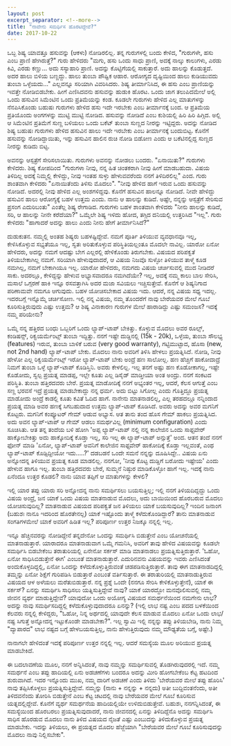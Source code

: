```yaml
---
layout: post
excerpt_separator: <!--more-->
title: "ನಾವೇನು ಸಮರ್ಥಿಸ ಹೊರಟಿದ್ದೇವೆ?"
date: 2017-10-22
---
```

 ಒಬ್ಬ ಶಿಷ್ಯ ಯಾವತ್ತೂ ಹಸುವನ್ನು (ಆಕಳು) ನೋಡಿರಲಿಲ್ಲ. ತನ್ನ ಗುರುಗಳಲ್ಲಿ ಬಂದು ಕೇಳಿದ,
"ಗುರುಗಳೇ, ಹಸು ಎಂಬ ಪ್ರಾಣಿ ಹೇಗಿರುತ್ತೆ?"
ಗುರು ಹೇಳಿದರು "ಮಗು, ಹಸು ಒಂದು ಸಾಧು ಪ್ರಾಣಿ, ಅದಕ್ಕೆ ನಾಲ್ಕು ಕಾಲುಗಳು, ಎರಡು ಕಿವಿ, ಎರಡು ಕಣ್ಣು... ಅದು ಸಸ್ಯಾಹಾರಿ ಪ್ರಾಣಿ. ಅದನ್ನು ಕೊಟ್ಟಿಗೆಯಲ್ಲಿ ಸಾಕುತ್ತಾರೆ. ಅದು ಹಾಲನ್ನು ಕೊಡುತ್ತದೆ. ಅದರ ಹಾಲು ಬಿಳಿಯ ಬಣ್ಣದ್ದು. ಹಾಲು ತುಂಬಾ ಪೌಷ್ಟಿಕ ಆಹಾರ. ಆರೋಗ್ಯದ ದೃಷ್ಟಿಯಿಂದ ಹಾಲು ಕುಡಿಯುವದು ತುಂಬಾ ಒಳ್ಳೆಯದು..." ಎಲ್ಲವನ್ನೂ ಸರಿಯಾಗಿ ವಿವರಿಸಿದರು.
ಶಿಷ್ಯ ತೀರ್ಮಾನಿಸಿದ, ಈ ಹಸು ಎಂಬ ಪ್ರಾಣಿಯನ್ನು ಇವತ್ತೇ ನೋಡಿಬಿಡಬೇಕು. ಹೀಗೆ ಎಣಿಸಿದವನು ಹಸುವನ್ನು ಹುಡುಕಿ ಹೊರಟ. <!--more-->
ಒಂದು ಜಾಗ ತಲುಪಿದಮೇಲೆ ಅಲ್ಲಿ ಒಂದು ಹಸುವಿನ ಸಿಮೆಂಟಿನ ಒಂದು ಪ್ರತಿಮೆಯನ್ನು ಕಂಡ. ಕೂಡಲೇ ಗುರುಗಳು ಹೇಳಿದ ಎಲ್ಲ ಮಾತುಗಳನ್ನು ನೆನಪಿಸಿಕೊಂಡು ಬಹುಷಃ ಗುರುಗಳು ಹೇಳಿದ ಹಸು ಇದೇ ಇರಬೇಕು ಎಂಬ ತೀರ್ಮಾನಕ್ಕೆ ಬಂದ. ಆ ಪ್ರತಿಮೆಯ ಪ್ರತಿಯೊಂದು ಅಂಗಗಳನ್ನು ಮುಟ್ಟಿ ಮುಟ್ಟಿ ನೋಡಿದ. ಹಸುವನ್ನು ನೋಡಿದೆ ಎಂಬ ಕುಶಿಯಲ್ಲಿ ಹಿರಿ ಹಿರಿ ಹಿಗ್ಗಿದ. 
ಅಲ್ಲಿ ಆ ಸಿಮೆಂಟಿನ ಪ್ರತಿಮೆಗೆ ಸುಣ್ಣ ಬಳಿಯಲು ಒಂದು ಬಕೆಟ್ ತುಂಬಾ ಸುಣ್ಣದ ನೀರನ್ನು ಇಟ್ಟಿದ್ದರು. ಅದನ್ನು ನೋಡಿದ ಶಿಷ್ಯ ಬಹುಷಃ ಗುರುಗಳು ಹೇಳಿದ ಹಸುವಿನ ಹಾಲು ಇದೇ ಇರಬೇಕು ಎಂಬ ತೀರ್ಮಾನಕ್ಕೆ ಬಂದುಬಿಟ್ಟ. ಕೊನೆಗೆ ಹಸುವನ್ನು ನೋಡಿದ್ದಾಯಿತು, ಇನ್ನು ಹಸುವಿನ ಹಾಲಿನ ರುಚಿ ನೋಡಿ ಬಿಡೋಣ ಎಂದು ಆ ಬಕೆಟಿನಲ್ಲಿದ್ದ ಸುಣ್ಣದ ನೀರನ್ನು ಕುಡಿದು ಬಿಟ್ಟ.

ಅವನನ್ನು ಆಸ್ಪತ್ರೆಗೆ ಸೇರಿಸಲಾಯಿತು. ಗುರುಗಳು ಅವನನ್ನು ನೋಡಲು ಬಂದರು.
"ಏನಾಯಿತು?" ಗುರುಗಳು ಕೇಳಿದರು.
ಶಿಷ್ಯ ಕೋಪದಿಂದ "ಗುರುಗಳಾ ನೀವು, ನನ್ನ ಹಿತ ಚಿಂತಕರಾಗಿ ನೀವು ಹೀಗೆ ಮಾಡಬಹುದಾ. ವಿಷಯ ತಿಳಿದಿಲ್ಲ ಅದಕ್ಕೆ ನಿಮ್ಮಲ್ಲಿ ಕೇಳಿದ್ದು, ನೀವು ಇಂತಹ ಸುಳ್ಳು ಹೇಳುವವರೆಂದು ನನಗೆ ತಿಳಿದಿರಲಿಲ್ಲ" ಎಂದ.
ಗುರು ಶಾಂತವಾಗಿ ಕೇಳಿದರು "ಏನಾಯಿತೆಂದು ತಿಳಿಸು ಮೊದಲು".
"ನೀವು ಹೇಳಿದ ಹಾಗೆ ಇರುವ ಒಂದು ಹಸುವನ್ನು ನೋಡಿದೆ. ಅದರಲ್ಲಿ ನೀವು ಹೇಳಿದ ಎಲ್ಲ ಅಂಶಗಳಿದ್ದವು. ಕೊನೆಗೆ ಹಸುವಿನ ಹಾಲನ್ನೂ ನೋಡಿದೆ. ನೀವೇ ಹೇಳಿದ್ದು ಹಸುವಿನ ಹಾಲು ಆರೋಗ್ಯಕ್ಕೆ ಬಹಳ ಉತ್ತಮ ಎಂದು. ನಾನು ಆ ಹಾಲನ್ನು ಕುಡಿದೆ. ಅಷ್ಟೇ, ನನ್ನನ್ನು ಆಸ್ಪತ್ರೆಗೆ ಸೇರಿಸುವ ಪ್ರಸಂಗ ಎದುರಿಬಂತು" ಎಂತೆಲ್ಲ ಶಿಷ್ಯ ರೇಗಾಡಿದ.
ಗುರುಗಳು ಬಹಳ ಶಾಂತವಾಗಿ ಕೇಳಿದರು "ನೀನು ಹಾಲನ್ನು ಕುಡಿದೆ, ಸರಿ, ಆ ಹಾಲನ್ನು ನೀನೇ ಕರೆದೆಯಾ?"
ಒಮ್ಮೆಲೇ ಶಿಷ್ಯ ಇಳಿದು ಹೋದ, ತಗ್ಗಿದ ದನಿಯಲ್ಲಿ ಉತ್ತರಿಸಿದ "ಇಲ್ಲ".
ಗುರು ಕೇಳಿದರು "ಹಾಗಾದರೆ ಅದನ್ನು ಹಾಲು ಎಂದು ನೀನು ಹೇಗೆ ತೀರ್ಮಾನಿಸಿದೆ?"

ದುಡುಕುತನ. ನಮ್ಮಲ್ಲಿ ಅಂತಹ ಶಿಷ್ಯರು ಬಹಳಷ್ಟಿದ್ದೇವೆ. ನಮಗೆ ಪೂರ್ತಿ ತಿಳಿಯುವ ವ್ಯವಧಾನವೂ ಇಲ್ಲ, ಕೇಳಿಸಿಕೊಳ್ಳುವ ಸಭ್ಯತೆಯೂ ಇಲ್ಲ, ಸ್ವತಃ ಅರಿತುಕೊಳ್ಳುವ ಪರಿಸ್ಥಿತಿಯಲ್ಲಂತೂ ಮೊದಲೇ ನಾವಿಲ್ಲ. ಯಾರೋ ಏನೋ ಹೇಳಿದರು, ಅದನ್ನು ನಮಗೆ ಆದಷ್ಟು ಬೇಗ ಎಲ್ಲರಲ್ಲಿ ಹೇಳಿಕೊಂಡು ತಿರುಗಬೇಕು. ವಿಷಯದ ಪರಿಪಕ್ವತೆ ತಿಳಿಯಬೇಕಾಗಿಲ್ಲ ನಮಗೆ. ಸರಿಯಾಗಿ ಹೇಳುವುದಾದರೆ, ಆ ವಿಷಯ ನಿಜವೊ ಸುಳ್ಳೋ ತಿಳಿಯುವ ತಾಳ್ಮೆ ಕೂಡ ನಮಗಿಲ್ಲ, ನಮಗೆ ಬೇಕಾಗಿಯೂ ಇಲ್ಲ. ಯಾರೋ ಹೇಳಿದರು, ನಮಗದು ವಿಷಯ ಚರ್ಚಿಸುವಲ್ಲಿ ಮುದ ನೀಡಿದರೆ ಸಾಕು. ಅದರಲ್ಲೂ, ಕೇಳಿದ್ದನ್ನು ಹೇಳುವ ಅಭ್ಯಾಸವಾದರೂ ನಮಗಿದೆಯೇ? ಇಲ್ಲ, ಅದಕ್ಕೆ ನಮ್ಮ ಕಾಲು ಬಾಲ ಸೇರಿಸಿ, ಮಸಾಲೆ ಒಗ್ಗರಣೆ ಹಾಕಿ ಇನ್ನೂ ರಸವತ್ತಾಗಿಸಿ ಅದರ ಮಜಾ ಸವಿಯಲು ಇಚ್ಚಿಸುತ್ತೇವೆ. ಕೊನೆಗೆ ಆ ಶಿಷ್ಯನಿಗಾದ ಪರಿಣಾಮವೇ ನಮಗೂ ಆಗುವುದು. ಬಹಳ ಯೋಚಿಸಬೇಕಾದ ವಿಷಯ ಇದು. ಆದರೆ, ನನ್ನ ವಿಷಯ ಸಧ್ಯ ಇದಲ್ಲ. ಇದರಬಗ್ಗೆ ಇನ್ನೊಮ್ಮೆ ಚರ್ಚಿಸೋಣ. ಇಲ್ಲಿ ನನ್ನ ವಿಷಯ, ನಮ್ಮ ತೊಂದರೆಗೆ ನಾವು ಬೇರೆಯವರ ಮೇಲೆ ಗೂಬೆ ಕೂರಿಸುತ್ತಿರುವುದು ಎಷ್ಟು ಉತ್ತಮ? ಆ ಶಿಷ್ಯ ವಿನಾಕಾರಣ ಗುರುಗಳ ಮೇಲೆ ಹಾರಾಡಿದ್ದು ಎಷ್ಟು ಸಮಂಜಸ? ಇದಕ್ಕೆ ನಮ್ಮ ಪರಿಯೇನು?

ಒಮ್ಮೆ ನನ್ನ ಹತ್ತಿರದ ಬಂಧು ಒಬ್ಬರಿಗೆ ಒಂದು ಲ್ಯಾಪ್-ಟಾಪ್ ಬೇಕಿತ್ತು. ಕೊಳ್ಳುವ ಮೊದಲು ಅವರ ರೂಲ್ಸ್, ಕಂಡಿಷನ್ಸ್, ರಿಕ್ವಯರ್ಮೆಂಟ್ಸ್ ತುಂಬಾ ಇದ್ದಿತ್ತು. ನನಗೆ ಇಷ್ಟೇ ದುಡ್ಡಿನಲ್ಲಿ (15k - 20k), ಒಳ್ಳೆಯ, ತುಂಬಾ ಸೌಲಭ್ಯ (features) ಇರುವ, ತುಂಬಾ ಬಾಳಿಕೆ ಬರುವ (very good warranty), ಗಟ್ಟಿಮುಟ್ಟಾದ, ಹೊಸಾ (new, not 2nd hand) ಲ್ಯಾಪ್-ಟಾಪ್ ಬೇಕು.
ಮೊದಲು ನಾನು ಅವರಿಗೆ ತಿಳಿಸಿ ಹೇಳಲು ಪ್ರಯತ್ನಿಸಿದೆ. ನೋಡಿ, ನೀವು ಹೇಳೋ ಎಲ್ಲ ರಿಕ್ವಯರ್ಮೆಂಟ್ಸ್ ಇರೋ ಲ್ಯಾಪ್-ಟಾಪ್ ಬೇಕು ಅಂದ್ರೆ ಹಣ ಸಾಲೋಲ್ಲ. ಹಣ ಹೆಚ್ಚಿಗೆ ಹಾಕೋದಾದ್ರೆ ನಿಮಗೆ ತುಂಬಾ ಒಳ್ಳೆ ಲ್ಯಾಪ್-ಟಾಪ್ ಕೊಡಿಸ್ತಿನಿ. ಅವರು ಕೇಳಲಿಲ್ಲ. ಇಲ್ಲ ತನಗೆ ಅಷ್ಟು ಹಣ ಕೊಡೋಕಾಗಲ್ಲ, ಇಷ್ಟೇ ಕೊಡೋದು, ಸ್ವಲ್ಪ ಪ್ರಯತ್ನ ಮಾಡಪ್ಪ, ಇಲ್ಲೇ ಕೂತು ಎಲ್ಲ ಡಿಸೈಡ್ ಮಾಡ್ತೀಯಾ ಅಂತ ಅಂದ್ರು. ನನಗೆ ಸಂಕಟದ ಪರಿಸ್ಥಿತಿ. ತುಂಬಾ ಹತ್ತಿರದವರು ಬೇರೆ. ಪ್ರಯತ್ನ ಮಾಡೋದಿಕ್ಕೆ ನನಗೆ ಅಭ್ಯಂತರ ಇಲ್ಲ, ಆದರೆ, ಕೆಲಸ ಆಗುತ್ತೆ ಎಂಬ ಸಣ್ಣ ಭರವಸೆ ಇದ್ರೆ ಪ್ರಯತ್ನ ಮಾಡಬೇಕಾದ್ದು ನನ್ನ ಧರ್ಮ. ಅದು ಬಿಟ್ಟು ಸಿಗೋಲ್ಲ ಎಂದು ಗೊತ್ತಿದ್ದೂ ಪ್ರಯತ್ನ ಮಾಡೋದು ಅಂದ್ರೆ ಕಾಡಲ್ಲಿ ಕೂತು ಕವಿತೆ ಓದಿದ ಹಾಗೆ. ನಾನೇನು ಮಾತನಾಡಲಿಲ್ಲ, ಎಲ್ಲ ತರಹದಲ್ಲೂ ನನ್ನಿಂದಾದ ಪ್ರಯತ್ನ ಮಾಡಿ ಅವರ ಹಣಕ್ಕೆ ಸಿಗಬಹುದಾದ ಉತ್ತಮ ಲ್ಯಾಪ್-ಟಾಪ್ ಕೊಡಿಸಿದೆ. ಅವರು ಅದನ್ನು ಅವರ ಮಗನಿಗೆ ಕೊಟ್ಟರು. ಮಗನಿಗೆ ಕಂಪ್ಯೂಟರ್ ಗೇಮ್ ಆಡುವ ಅಭ್ಯಾಸ. ಆತ ತಾನು ತಂದ ಹೊಸ ಗೇಮ್ ಹಾಕಲು ಪ್ರಯತ್ನಿಸಿದ. ಅದು ಅವನ ಲ್ಯಾಪ್-ಟಾಪ್ ಆ ಗೇಮ್ ಆಡಲು ಸಮರ್ಥವಿಲ್ಲ (minimum configuration) ಎಂದು ಸೂಚಿಸಿತು. ಆತ ತನ್ನ ತಂದೆಯ ಬಳಿ ಹೋಗಿ 'ಅಪ್ಪ ಲ್ಯಾಪ್-ಟಾಪ್ ನಲ್ಲಿ ನನ್ನ ಕಾಲೇಜಿನ ಒಂದು ಸಾಫ್ಟವೇರ್ ಹಾಕ್ಕೋಬೇಕಿತ್ತು ಅದು ಹಾಕ್ಕೋದಿಕ್ಕೆ ಕೊಡ್ತಾ ಇಲ್ಲ, ಸರಿ ಇಲ್ಲ ಈ ಲ್ಯಾಪ್-ಟಾಪ್ ಅನ್ಸುತ್ತೆ' ಅಂದ.
ಆತನ ತಂದೆ ನನಗೆ ಫೋನ್ ಮಾಡಿ 'ಏನೋ, ಲ್ಯಾಪ್-ಟಾಪ್ ಅವನಿಗೆ ಕಾಲೇಜಿನ ಸಾಫ್ಟವೇರ್ ಹಾಕೋದಿಕ್ಕೆ ಕೊಡ್ತಾ ಇಲ್ಲವಂತೆ, ಎಂಥ ಲ್ಯಾಪ್-ಟಾಪ್ ಕೊಡ್ಸಿದ್ದೀಯೋ ಇದು.....?' ದಡಬಡನೆ ಒಂದೇ ಸಮನೆ ನನ್ನನ್ನು ದೂಷಿಸಿದ್ದೇ.. ವಿಷಯ ಏನು ಅನ್ನೋದನ್ನ ತಿಳಿಯುವ ಪ್ರಯತ್ನ ಕೂಡ ಮಾಡಲಿಲ್ಲ. ನನಗೋ, 'ನೀವು ಕೊಟ್ಟ ದುಡ್ಡಿಗೆ ಬರೋದು ಇಷ್ಟೇಯ' ಎಂದು ಹೇಳುವ ಹಾಗೂ ಇಲ್ಲ. ತುಂಬಾ ಹತ್ತಿರದವರು ಬೇರೆ, ಸುಮ್ಮನೆ ನಿಷ್ಠುರ ಮಾಡಿಕೊಳ್ಳೋ ಹಾಗೆ ಇಲ್ಲ. ಇದಕ್ಕೆ ನಾನು ಏನೆಂದೂ ಉತ್ತರ ಕೊಡಲಿ? ನಾನು ಯಾವ ತಪ್ಪಿಗೆ ಆ ಮಾತುಗಳನ್ನು ಕೇಳಲಿ?

ಇಲ್ಲಿ ಯಾರ ತಪ್ಪು ಯಾರು ಸರಿ ಅನ್ನೋದನ್ನ ನಾನು ಸಮರ್ಥಿಸಲು ಬಯಸುತ್ತಿಲ್ಲ; ಇಲ್ಲಿ ನನಗೆ ತಿಳಿಯದಿದ್ದದ್ದು ಒಂದು ವಿಷಯ ಅಂದ್ರೆ, ಜನ ಯಾಕೆ ಒಂದು ವಿಷಯ ಮಾತನಾಡುವ ಮೊದಲು, ಅದು ಬಾಯಿಯಿಂದ ಹೊರಬರುವ ಮೊದಲು ಯೋಚಿಸುವುದಿಲ್ಲ? ಮಾತನಾಡುವ ವಿಷಯದ ಪರಿಪಕ್ವತೆ ಜನ ತಿಳಿಯಲು ಯಾಕೆ ಬಯಸುವುದಿಲ್ಲ? ಇಂದಿನ ಜನಾಂಗ (ಬಹುಶಃ ನಾನೂ ಇದರಿಂದ ಹೊರತೇನಲ್ಲ) ಯಾಕೆ ಇಷ್ಟೊಂದು ತಾಳ್ಮೆ ಕಳೆದುಕೊಂಡಿದ್ದಾರೆ? ತಾನು ಮಾತನಾಡುವ ಸಂಗತಿಗಳಮೇಲೆ ಯಾಕೆ ಅವರಿಗೆ ಹಿಡಿತ ಇಲ್ಲ? ಪರಿಪೂರ್ಣ ಉತ್ತರ ನಿಜಕ್ಕೂ ನನ್ನಲ್ಲಿ ಇಲ್ಲ.

ಇನ್ನೂ ಹೆಚ್ಚಿನವರನ್ನು ನೋಡಿದ್ದೇನೆ ತನ್ನದೇನೋ ಒಂದನ್ನು ಸಮರ್ಥಿಸಿ ಬಿಡುತ್ತೇನೆ ಎಂಬ ಯೋಚನೆಯಲ್ಲಿ ಮಾತನಾಡುತ್ತಾರೆ. ಯಾರಾದರೂ ಮಾತನಾಡುವಾಗ ಒಮ್ಮೆ ಗಮನಿಸಿ, ಅವರಿಗೆ ತಾವು ಹೇಳಿದ ವಿಷಯವನ್ನು ಕೂಡಲೇ ಸಮರ್ಥಿಸಿ ಬಿಡಬೇಕೆಂಬ ತರಾತುರಿಯಲ್ಲಿ ಏನೇನೋ ಸರ್ಕಸ್ ಮಾಡಿ ಮಾತನಾಡಲು ಪ್ರಯತ್ನಿಸುತ್ತಿರುತ್ತಾರೆ. 'ಓಹೋ, ಏನೋ ಸಾಧಿಸಿಬಿಡುತ್ತೇನೆ ಈಗ' ಎಂಬಂತೆ ಮಾತನಾಡುತ್ತಾರೆ. ಎದುರಿನವನು ವಿಷಯವನ್ನು ಇವರು ಎಣಿಸಿದಂತೆ ಅಂದುಕೊಳ್ಳದಿದ್ದಲ್ಲಿ, ಏನೋ ಒಂದನ್ನು ಕಳೆದುಕೊಳ್ಳುತ್ತಿರುವಂತೆ ಚಡಪಡಿಸುತ್ತಿರುತ್ತಾರೆ. ತಾವು ಈಗ ಮಾತನಾಡದಿದ್ದಲ್ಲಿ ತಮ್ಮನ್ನು ಏನೋ ಶಿಕ್ಷೆಗೆ ಗುರಿಪಡಿಸಿ ಬಿಡುತ್ತಾರೆ ಎಂಬಂತೆ ವರ್ತಿಸುತ್ತಾರೆ. ಈ ತರಾತುರಿಯಲ್ಲಿ ಮಾತನಾಡುತ್ತಿರುವ ವಿಷಯದ ಆಳ ಅಳೆಯಲು ಮರೆತುಬಿಡುತ್ತಾರೆ.
ನನ್ನ ಪ್ರಶ್ನೆ ಒಂದೇ (ನನಗೂ ಸೇರಿಸಿ ಕೇಳಿಕೊಳ್ಳುತ್ತೇನೆ), ಯಾಕೆ ಈ ಸರ್ಕಸ್? ಏನನ್ನು ಸಮರ್ಥಿಸಿ ಸಾಧಿಸಲು ಯತ್ನಿಸುತ್ತಿದ್ದೇವೆ ನಾವು? ಯಾಕೆ ಯಾರದ್ದೋ ಮನವೊಲಿಸುವಲ್ಲಿ ನಮ್ಮ ಜೀವನ ವ್ಯರ್ಥ ಮಾಡುತ್ತಿದ್ದೇವೆ? ಯಾವುದೋ ಒಂದು ಅಯೋಗ್ಯ ವಿಷಯದ ಸಮರ್ಥನೆಯಿಂದ ನಮಗೇನು ಲಾಭ? ಅದನ್ನು ನಾವು ಸಮರ್ಥಿಸದಿದ್ದಲ್ಲಿ ಕಳೆದುಕೊಳ್ಳುವುದಾದರೂ ಏನನ್ನು? (ಇಲ್ಲಿ ಲಾಭ ನಷ್ಟ ಎಂಬ ಪದದ ಬಳಕೆಯಿಂದ ಕೆಲವರು ನನ್ನಲ್ಲಿ ಕೇಳಿದ್ದರು, "ಓಹೋ, ನಿನ್ನ ಅರ್ಥದಲ್ಲಿ ಯಾವುದೇ ಕೆಲಸ ಮಾಡುವ ಮೊದಲು ಏನೋ ಒಂದು ಲಾಭ/ನಷ್ಟ ಸಿಗುತ್ತೆ ಅನ್ನೋದನ್ನ ಇಟ್ಟುಕೊಂಡೇ ಮಾಡಬೇಕಾ?". ಇಲ್ಲ ಸ್ವಾಮಿ ಇಲ್ಲಿ ನನ್ನನ್ನು ತಪ್ಪು ತಿಳಿಯಬೇಡಿ, ನಾನು ನಿಮ್ಮ "ವ್ಯಾಪಾರದ" ಲಾಭ ನಷ್ಟದ ಬಗ್ಗೆ ಹೇಳಬಯಸುತ್ತಿಲ್ಲ, ನಾನು ಹೇಳುತ್ತಿರುವುದು ನಮ್ಮ ಮೌಢ್ಯತೆಯ ಬಗ್ಗೆ, ಅಷ್ಟೇ.)

ನಾನಾಗಲೇ ಹೇಳಿದಂತೆ ಇದಕ್ಕೆ ಪರಿಪೂರ್ಣ ಉತ್ತರ ನನ್ನಲ್ಲಿ ಇಲ್ಲ. ಆದರೆ ಸಮಸ್ಯೆಯ ಮೂಲ ಅರಿಯುವ ಪ್ರಯತ್ನ ಮಾಡಬೇಕಿದೆ.

ಈ ಬದಲಾವಣೆಯ ಮೂಲ, ನನಗೆ ಅನ್ನಿಸಿದಂತೆ, ನಾವು ನಮ್ಮನ್ನು ಸಮರ್ಥಿಸುವಲ್ಲಿ ತೊಡಗಿರುವುದರಲ್ಲಿ ಇದೆ. ನಮ್ಮ ಸಮರ್ಥನೆ ಎಂಬ ತಪ್ಪು ಹಾದಿಯಲ್ಲಿ ಏನು ಅಡಚಣೆಗಳು ಬಂದರೂ ಅದನ್ನು ಮೀರಿ ಹೋಗಬೇಕೆಂಬ ಕೆಟ್ಟ ಹಟದಿಂದ ಶುರುವಾಗಿದೆ. ಇದರ ಇನ್ನೊಂದು ಮುಖ, ನಮ್ಮ ದಾರಿಗೆ ಅಡಚಣೆ ಎಂದು ತಿಳಿದು 'ಬೇರೆಯವರ ಮೇಲೆ ತಪ್ಪು ಹೊರಿಸಿ' ನಾವು ತಪ್ಪಿಸಿಕೊಳ್ಳಲು ಪ್ರಯತ್ನಿಸುತ್ತಿದ್ದೇವೆ. ನಮ್ಮನ್ನು (ನಾನು + ನನ್ನನ್ನು + ನನ್ನದು) ಅತೀ ಬುದ್ದಿವಂತನೆಂದು, ಅತೀ ತಿಳಿದವನೆಂದು ತೋರಿಸಿ ಬಿಡುತ್ತೇನೆ ಎಂಬ ಕೆಟ್ಟ ಚಟದಲ್ಲಿ ನಾವು ಬೇರೆಯವರ ಮೇಲೆ ಗೂಬೆ ಕೂರಿಸುವ ಯತ್ನದಲ್ಲಿದ್ದೇವೆ. ಕೊನೆಗೆ ವ್ಯರ್ಥ ಸಮರ್ಥನೆಯ ಹಾದಿಯಲ್ಲಿಯೇ ಉಳಿದುಬಿಡುತ್ತೇವೆ.
ಬಹುಶಃ, ನನಗನ್ನಿಸಿದಂತೆ, ಈ ಸಮಸ್ಯೆಯಿಂದ ಹೊರಬರಲು ಪ್ರಯತ್ನಿಸುವುದಾದರೆ, ನಾನು ಜೀವನದಲ್ಲಿ ಏನನ್ನು ತಿಳಿದಿದ್ದೆನೊ ಅದನ್ನು ಸಮರ್ಥಿಸಿ ಸಾಧಿಸ ಹೊರಡುವ ಮೊದಲು ನಾನು ತಿಳಿದ ವಿಷಯದ ನೈಜತೆ ಎಷ್ಟು ಎಂಬುದನ್ನು ತಿಳಿದುಕೊಳ್ಳುವ ಪ್ರಯತ್ನ ಮಾಡಬೇಕು. ಇದನ್ನು ತಿಳಿಯಲು, ಈ ಪ್ರಯತ್ನದ ಮೊದಲ ಹೆಜ್ಜೆಯಾಗಿ "ಬೇರೆಯವರ ಮೇಲೆ ಗೂಬೆ ಕೂರಿಸುವುದನ್ನು ಮೊದಲು ನಾವು ನಿಲ್ಲಿಸಬೇಕು".
